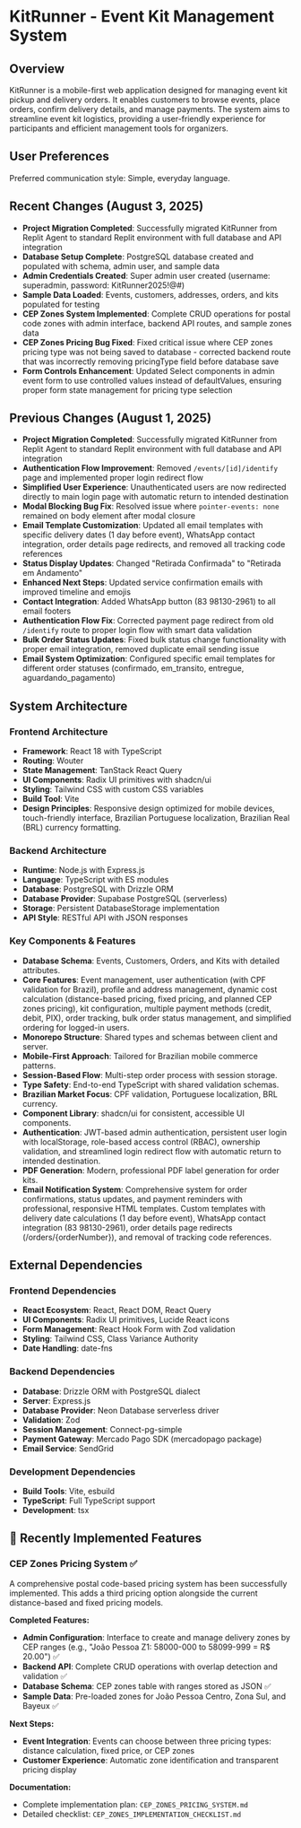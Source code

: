 # KitRunner - Event Kit Management System

## Overview
KitRunner is a mobile-first web application designed for managing event kit pickup and delivery orders. It enables customers to browse events, place orders, confirm delivery details, and manage payments. The system aims to streamline event kit logistics, providing a user-friendly experience for participants and efficient management tools for organizers.

## User Preferences
Preferred communication style: Simple, everyday language.

## Recent Changes (August 3, 2025)
- **Project Migration Completed**: Successfully migrated KitRunner from Replit Agent to standard Replit environment with full database and API integration
- **Database Setup Complete**: PostgreSQL database created and populated with schema, admin user, and sample data
- **Admin Credentials Created**: Super admin user created (username: superadmin, password: KitRunner2025!@#)
- **Sample Data Loaded**: Events, customers, addresses, orders, and kits populated for testing
- **CEP Zones System Implemented**: Complete CRUD operations for postal code zones with admin interface, backend API routes, and sample zones data
- **CEP Zones Pricing Bug Fixed**: Fixed critical issue where CEP zones pricing type was not being saved to database - corrected backend route that was incorrectly removing pricingType field before database save
- **Form Controls Enhancement**: Updated Select components in admin event form to use controlled values instead of defaultValues, ensuring proper form state management for pricing type selection

## Previous Changes (August 1, 2025)
- **Project Migration Completed**: Successfully migrated KitRunner from Replit Agent to standard Replit environment with full database and API integration
- **Authentication Flow Improvement**: Removed `/events/[id]/identify` page and implemented proper login redirect flow
- **Simplified User Experience**: Unauthenticated users are now redirected directly to main login page with automatic return to intended destination
- **Modal Blocking Bug Fix**: Resolved issue where `pointer-events: none` remained on body element after modal closure
- **Email Template Customization**: Updated all email templates with specific delivery dates (1 day before event), WhatsApp contact integration, order details page redirects, and removed all tracking code references
- **Status Display Updates**: Changed "Retirada Confirmada" to "Retirada em Andamento" 
- **Enhanced Next Steps**: Updated service confirmation emails with improved timeline and emojis
- **Contact Integration**: Added WhatsApp button (83 98130-2961) to all email footers
- **Authentication Flow Fix**: Corrected payment page redirect from old `/identify` route to proper login flow with smart data validation
- **Bulk Order Status Updates**: Fixed bulk status change functionality with proper email integration, removed duplicate email sending issue
- **Email System Optimization**: Configured specific email templates for different order statuses (confirmado, em_transito, entregue, aguardando_pagamento)

## System Architecture

### Frontend Architecture
- **Framework**: React 18 with TypeScript
- **Routing**: Wouter
- **State Management**: TanStack React Query
- **UI Components**: Radix UI primitives with shadcn/ui
- **Styling**: Tailwind CSS with custom CSS variables
- **Build Tool**: Vite
- **Design Principles**: Responsive design optimized for mobile devices, touch-friendly interface, Brazilian Portuguese localization, Brazilian Real (BRL) currency formatting.

### Backend Architecture
- **Runtime**: Node.js with Express.js
- **Language**: TypeScript with ES modules
- **Database**: PostgreSQL with Drizzle ORM
- **Database Provider**: Supabase PostgreSQL (serverless)
- **Storage**: Persistent DatabaseStorage implementation
- **API Style**: RESTful API with JSON responses

### Key Components & Features
- **Database Schema**: Events, Customers, Orders, and Kits with detailed attributes.
- **Core Features**: Event management, user authentication (with CPF validation for Brazil), profile and address management, dynamic cost calculation (distance-based pricing, fixed pricing, and planned CEP zones pricing), kit configuration, multiple payment methods (credit, debit, PIX), order tracking, bulk order status management, and simplified ordering for logged-in users.
- **Monorepo Structure**: Shared types and schemas between client and server.
- **Mobile-First Approach**: Tailored for Brazilian mobile commerce patterns.
- **Session-Based Flow**: Multi-step order process with session storage.
- **Type Safety**: End-to-end TypeScript with shared validation schemas.
- **Brazilian Market Focus**: CPF validation, Portuguese localization, BRL currency.
- **Component Library**: shadcn/ui for consistent, accessible UI components.
- **Authentication**: JWT-based admin authentication, persistent user login with localStorage, role-based access control (RBAC), ownership validation, and streamlined login redirect flow with automatic return to intended destination.
- **PDF Generation**: Modern, professional PDF label generation for order kits.
- **Email Notification System**: Comprehensive system for order confirmations, status updates, and payment reminders with professional, responsive HTML templates. Custom templates with delivery date calculations (1 day before event), WhatsApp contact integration (83 98130-2961), order details page redirects (/orders/{orderNumber}), and removal of tracking code references.

## External Dependencies

### Frontend Dependencies
- **React Ecosystem**: React, React DOM, React Query
- **UI Components**: Radix UI primitives, Lucide React icons
- **Form Management**: React Hook Form with Zod validation
- **Styling**: Tailwind CSS, Class Variance Authority
- **Date Handling**: date-fns

### Backend Dependencies
- **Database**: Drizzle ORM with PostgreSQL dialect
- **Server**: Express.js
- **Database Provider**: Neon Database serverless driver
- **Validation**: Zod
- **Session Management**: Connect-pg-simple
- **Payment Gateway**: Mercado Pago SDK (mercadopago package)
- **Email Service**: SendGrid

### Development Dependencies
- **Build Tools**: Vite, esbuild
- **TypeScript**: Full TypeScript support
- **Development**: tsx

## 🚀 Recently Implemented Features

### CEP Zones Pricing System ✅
A comprehensive postal code-based pricing system has been successfully implemented. This adds a third pricing option alongside the current distance-based and fixed pricing models.

**Completed Features:**
- **Admin Configuration**: Interface to create and manage delivery zones by CEP ranges (e.g., "João Pessoa Z1: 58000-000 to 58099-999 = R$ 20.00") ✅
- **Backend API**: Complete CRUD operations with overlap detection and validation ✅
- **Database Schema**: CEP zones table with ranges stored as JSON ✅
- **Sample Data**: Pre-loaded zones for João Pessoa Centro, Zona Sul, and Bayeux ✅

**Next Steps:**
- **Event Integration**: Events can choose between three pricing types: distance calculation, fixed price, or CEP zones
- **Customer Experience**: Automatic zone identification and transparent pricing display

**Documentation:**
- Complete implementation plan: `CEP_ZONES_PRICING_SYSTEM.md`
- Detailed checklist: `CEP_ZONES_IMPLEMENTATION_CHECKLIST.md`